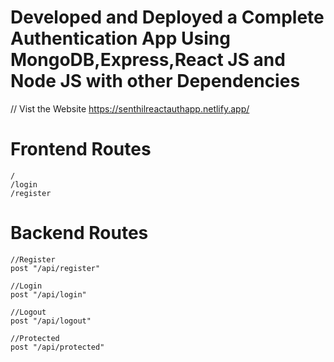 # Developed and Deployed a Complete Authentication App Using MongoDB,Express,React JS and Node JS with other Dependencies

// Vist the Website
https://senthilreactauthapp.netlify.app/

# Frontend Routes
    /
    /login
    /register

# Backend Routes

    //Register
    post "/api/register"

    //Login
    post "/api/login"

    //Logout
    post "/api/logout"

    //Protected
    post "/api/protected"
